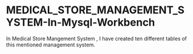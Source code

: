 # MEDICAL_STORE_MANAGEMENT_SYSTEM-In-Mysql-Workbench
In Medical Store Mangement System , I have created ten different tables of this mentioned management system.
